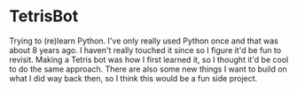 # TetrisBot

Trying to (re)learn Python. I've only really used Python once and that was about 8 years ago. I haven't really touched it since so I figure it'd be fun to revisit. Making a Tetris bot was how I first learned it, so I thought it'd be cool to do the same approach. There are also some new things I want to build on what I did way back then, so I think this would be a fun side project.